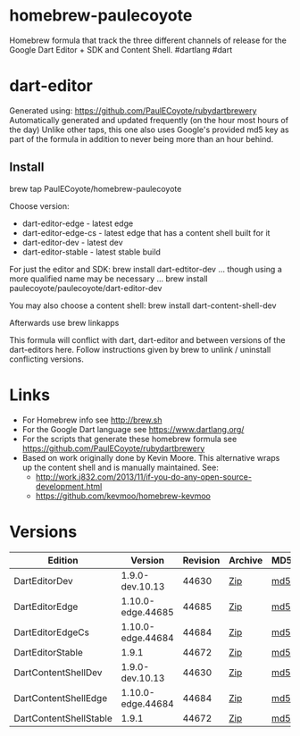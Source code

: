 homebrew-paulecoyote
====================

Homebrew formula that track the three different channels of release for the Google Dart Editor + SDK and Content Shell.  #dartlang #dart

dart-editor
===========

Generated using: https://github.com/PaulECoyote/rubydartbrewery
Automatically generated and updated frequently (on the hour most hours of the day)
Unlike other taps, this one also uses Google's provided md5 key as part of the formula in addition to never being more than an hour behind.

Install
-------
brew tap PaulECoyote/homebrew-paulecoyote

Choose version:
* dart-editor-edge - latest edge
* dart-editor-edge-cs - latest edge that has a content shell built for it
* dart-editor-dev - latest dev
* dart-editor-stable - latest stable build

For just the editor and SDK:
brew install dart-edtitor-dev
... though using a more qualified name may be necessary ...
brew install paulecoyote/paulecoyote/dart-editor-dev

You may also choose a content shell:
brew install dart-content-shell-dev

Afterwards use 
brew linkapps

This formula will conflict with dart, dart-editor and between versions of the dart-editors here.  Follow instructions given by brew to unlink / uninstall conflicting versions.

Links
=====
* For Homebrew info see http://brew.sh
* For the Google Dart language see https://www.dartlang.org/
* For the scripts that generate these homebrew formula see https://github.com/PaulECoyote/rubydartbrewery
* Based on work originally done by Kevin Moore. This alternative wraps up the content shell and is manually maintained.  See: 
    * http://work.j832.com/2013/11/if-you-do-any-open-source-development.html
    * https://github.com/kevmoo/homebrew-kevmoo

Versions
========
| Edition | Version | Revision | Archive | MD5 | Notes |
| ------- | ------- | -------- | ------- | --- | ----- |
| DartEditorDev | 1.9.0-dev.10.13 | 44630 | [Zip](https://storage.googleapis.com/dart-archive/channels/dev/release/44630/editor/darteditor-macos-x64.zip) | [md5](https://storage.googleapis.com/dart-archive/channels/dev/release/44630/editor/darteditor-macos-x64.zip.md5sum) | [Changes](https://storage.googleapis.com/dart-archive/channels/dev/release/latest/changelog.html) |
| DartEditorEdge | 1.10.0-edge.44685 | 44685 | [Zip](https://storage.googleapis.com/dart-archive/channels/be/raw/44685/editor/darteditor-macos-x64.zip) | [md5](https://storage.googleapis.com/dart-archive/channels/be/raw/44685/editor/darteditor-macos-x64.zip.md5sum) | - |
| DartEditorEdgeCs | 1.10.0-edge.44684 | 44684 | [Zip](https://storage.googleapis.com/dart-archive/channels/be/raw/44684/editor/darteditor-macos-x64.zip) | [md5](https://storage.googleapis.com/dart-archive/channels/be/raw/44684/editor/darteditor-macos-x64.zip.md5sum) | - |
| DartEditorStable | 1.9.1 | 44672 | [Zip](https://storage.googleapis.com/dart-archive/channels/stable/release/44672/editor/darteditor-macos-x64.zip) | [md5](https://storage.googleapis.com/dart-archive/channels/stable/release/44672/editor/darteditor-macos-x64.zip.md5sum) | [Changes](https://storage.googleapis.com/dart-archive/channels/stable/release/latest/changelog.html) |
| DartContentShellDev | 1.9.0-dev.10.13 | 44630 | [Zip](https://storage.googleapis.com/dart-archive/channels/dev/release/44630/dartium/content_shell-macos-ia32-release.zip) | [md5](https://storage.googleapis.com/dart-archive/channels/dev/release/44630/dartium/content_shell-macos-ia32-release.zip.md5sum) | - |
| DartContentShellEdge | 1.10.0-edge.44684 | 44684 | [Zip](https://storage.googleapis.com/dart-archive/channels/be/raw/44684/dartium/content_shell-macos-ia32-release.zip) | [md5](https://storage.googleapis.com/dart-archive/channels/be/raw/44684/dartium/content_shell-macos-ia32-release.zip.md5sum) | - |
| DartContentShellStable | 1.9.1 | 44672 | [Zip](https://storage.googleapis.com/dart-archive/channels/stable/release/44672/dartium/content_shell-macos-ia32-release.zip) | [md5](https://storage.googleapis.com/dart-archive/channels/stable/release/44672/dartium/content_shell-macos-ia32-release.zip.md5sum) | - |
